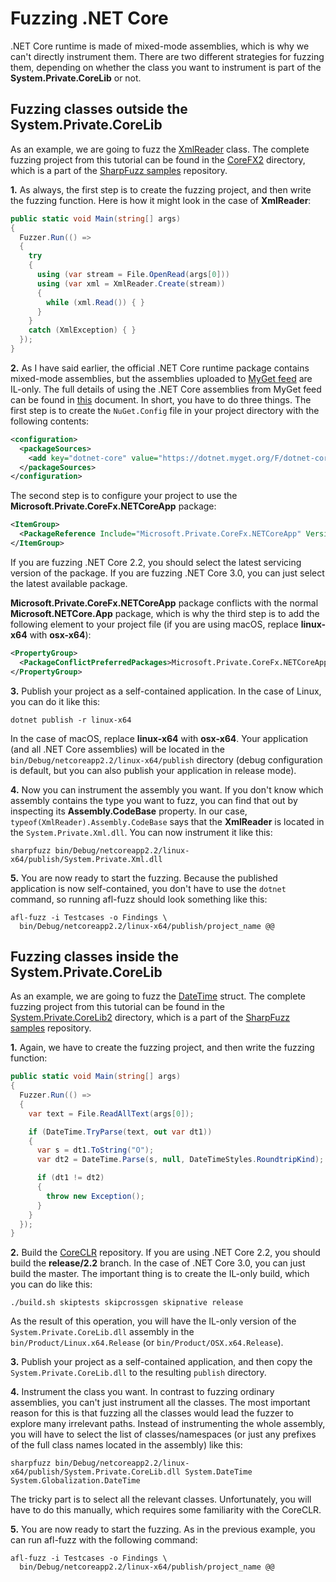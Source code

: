 # Fuzzing .NET Core

.NET Core runtime is made of mixed-mode assemblies, which is
why we can't directly instrument them. There are two different
strategies for fuzzing them, depending on whether the class
you want to instrument is part of the **System.Private.CoreLib**
or not.

## Fuzzing classes outside the System.Private.CoreLib

As an example, we are going to fuzz the [XmlReader] class.
The complete fuzzing project from this tutorial can be found
in the [CoreFX2] directory, which is a part of the [SharpFuzz
samples] repository.

**1.** As always, the first step is to create the fuzzing
project, and then write the fuzzing function. Here is how
it might look in the case of **XmlReader**:

```csharp
public static void Main(string[] args)
{
  Fuzzer.Run(() =>
  {
    try
    {
      using (var stream = File.OpenRead(args[0]))
      using (var xml = XmlReader.Create(stream))
      {
        while (xml.Read()) { }
      }
    }
    catch (XmlException) { }
  });
}
```

**2.** As I have said earlier, the official .NET Core runtime
package contains mixed-mode assemblies, but the assemblies
uploaded to [MyGet feed] are IL-only. The full details of using
the .NET Core assemblies from MyGet feed can be found in [this]
document. In short, you have to do three things. The first step
is to create the ```NuGet.Config``` file in your project directory
with the following contents:

```xml
<configuration>
  <packageSources>
    <add key="dotnet-core" value="https://dotnet.myget.org/F/dotnet-core/api/v3/index.json"/>
  </packageSources>
</configuration>
```

The second step is to configure your project to use the
**Microsoft.Private.CoreFx.NETCoreApp** package:

```xml
<ItemGroup>
  <PackageReference Include="Microsoft.Private.CoreFx.NETCoreApp" Version="4.5.220-servicing-27414-05" />
</ItemGroup>
```

If you are fuzzing .NET Core 2.2, you should select the latest
servicing version of the package. If you are fuzzing .NET Core
3.0, you can just select the latest available package.

**Microsoft.Private.CoreFx.NETCoreApp** package conflicts with the
normal **Microsoft.NETCore.App** package, which is why the third
step is to add the following element to your project file (if
you are using macOS, replace **linux-x64** with **osx-x64**):

```xml
<PropertyGroup>
  <PackageConflictPreferredPackages>Microsoft.Private.CoreFx.NETCoreApp;runtime.linux-x64.Microsoft.Private.CoreFx.NETCoreApp;$(PackageConflictPreferredPackages)</PackageConflictPreferredPackages>
</PropertyGroup>
```

**3.** Publish your project as a self-contained application. In the
case of Linux, you can do it like this:

```shell
dotnet publish -r linux-x64
```

In the case of macOS, replace **linux-x64** with **osx-x64**. Your
application (and all .NET Core assemblies) will be located in the
```bin/Debug/netcoreapp2.2/linux-x64/publish``` directory (debug
configuration is default, but you can also publish your application
in release mode).

**4.** Now you can instrument the assembly you want. If you don't
know which assembly contains the type you want to fuzz, you can find
that out by inspecting its **Assembly.CodeBase** property. In our case,
```typeof(XmlReader).Assembly.CodeBase``` says that the **XmlReader**
is located in the ```System.Private.Xml.dll```. You can now instrument
it like this:

```shell
sharpfuzz bin/Debug/netcoreapp2.2/linux-x64/publish/System.Private.Xml.dll
```

**5.** You are now ready to start the fuzzing. Because the
published application is now self-contained, you don't have
to use the ```dotnet``` command, so running afl-fuzz should
look something like this:

```shell
afl-fuzz -i Testcases -o Findings \
  bin/Debug/netcoreapp2.2/linux-x64/publish/project_name @@
```

[XmlReader]: https://docs.microsoft.com/en-us/dotnet/api/system.xml.xmlreader?view=netcore-2.2
[CoreFX2]: https://github.com/Metalnem/sharpfuzz-samples/tree/master/CoreFX2
[SharpFuzz samples]: https://github.com/Metalnem/sharpfuzz-samples
[MyGet feed]: https://dotnet.myget.org/feed/dotnet-core/package/nuget/Microsoft.Private.CoreFx.NETCoreApp
[this]: https://github.com/dotnet/corefx/blob/master/Documentation/project-docs/dogfooding.md

## Fuzzing classes inside the System.Private.CoreLib

As an example, we are going to fuzz the [DateTime] struct.
The complete fuzzing project from this tutorial can be found
in the [System.Private.CoreLib2] directory, which is a part of
the [SharpFuzz samples] repository.

**1.** Again, we have to create the fuzzing project, and then
write the fuzzing function:

```csharp
public static void Main(string[] args)
{
  Fuzzer.Run(() =>
  {
    var text = File.ReadAllText(args[0]);

    if (DateTime.TryParse(text, out var dt1))
    {
      var s = dt1.ToString("O");
      var dt2 = DateTime.Parse(s, null, DateTimeStyles.RoundtripKind);

      if (dt1 != dt2)
      {
        throw new Exception();
      }
    }
  });
}
```

**2.** Build the [CoreCLR] repository. If you are using .NET Core 2.2,
you should build the **release/2.2** branch. In the case of .NET Core
3.0, you can just build the master. The important thing is to create
the IL-only build, which you can do like this:

```shell
./build.sh skiptests skipcrossgen skipnative release
```

As the result of this operation, you will have the IL-only version
of the ```System.Private.CoreLib.dll``` assembly in the
```bin/Product/Linux.x64.Release``` (or ```bin/Product/OSX.x64.Release```).

**3.** Publish your project as a self-contained application,
and then copy the ```System.Private.CoreLib.dll``` to the
resulting ```publish``` directory.

**4.** Instrument the class you want. In contrast to fuzzing
ordinary assemblies, you can't just instrument all the classes.
The most important reason for this is that fuzzing all the
classes would lead the fuzzer to explore many irrelevant paths.
Instead of instrumenting the whole assembly, you will have to
select the list of classes/namespaces (or just any prefixes
of the full class names located in the assembly) like this:

```shell
sharpfuzz bin/Debug/netcoreapp2.2/linux-x64/publish/System.Private.CoreLib.dll System.DateTime System.Globalization.DateTime
```

The tricky part is to select all the relevant classes.
Unfortunately, you will have to do this manually, which
requires some familiarity with the CoreCLR.

**5.** You are now ready to start the fuzzing. As in the previous
example, you can run afl-fuzz with the following command:

```shell
afl-fuzz -i Testcases -o Findings \
  bin/Debug/netcoreapp2.2/linux-x64/publish/project_name @@
```

[DateTime]: https://docs.microsoft.com/en-us/dotnet/api/system.datetime?view=netcore-2.2
[System.Private.CoreLib2]: https://github.com/Metalnem/sharpfuzz-samples/tree/master/System.Private.CoreLib2
[SharpFuzz samples]: https://github.com/Metalnem/sharpfuzz-samples
[CoreCLR]: https://github.com/dotnet/coreclr
